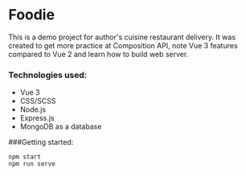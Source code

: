 # Foodie

This is a demo project for author's cuisine restaurant delivery. 
It was created to get more practice at Composition API, note Vue 3 features compared to Vue 2 and learn how to build web server.

### Technologies used:

- Vue 3
- CSS/SCSS
- Node.js
- Express.js
- MongoDB as a database

###Getting started:

```
npm start
npm run serve
```

[comment]: <> (### Lints and fixes files)

[comment]: <> (```)

[comment]: <> (npm run lint)

[comment]: <> (```)

[comment]: <> (### Customize configuration)

[comment]: <> (See [Configuration Reference]&#40;https://cli.vuejs.org/config/&#41;.)
